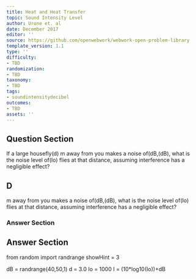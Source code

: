 ```yaml
---
title: Heat and Heat Transfer
topic: Sound Intensity Level
author: Urone et. al
date: December 2017
editor: ''
source: https://github.com/openwebwork/webwork-open-problem-library
template_version: 1.1
type: ''
difficulty:
- TBD
randomization:
- TBD
taxonomy:
- TBD
tags:
- soundintensitydecibel
outcomes:
- TBD
assets: ''
---
```


## Question Section 

If a large housefly(d) m away from you makes a noise of(dB,(dB), what is the noise level of(Io) flies at that distance, assuming interference has a negligible effect?

## D
m away from you makes a noise of(dB,(dB), what is the noise level of(Io) flies at that distance, assuming interference has a negligible effect?
### Answer Section


## Answer Section

from random import randrange
showHint = 3


dB = randrange(40,50,1)
d = 3.0
Io = 1000
I = (10*log10(Io))+dB